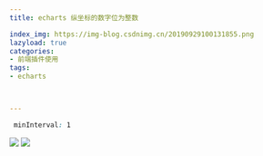 ```yaml
---
title: echarts 纵坐标的数字位为整数

index_img: https://img-blog.csdnimg.cn/20190929100131855.png
lazyload: true
categories:
- 前端插件使用
tags:
- echarts



---
```













```css
 minInterval: 1
```
![](https://img-blog.csdnimg.cn/20190929100131855.png)
![](https://img-blog.csdnimg.cn/20190929100158692.png)

